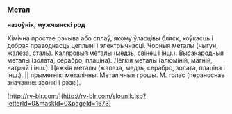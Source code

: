 ### Метал
**назоўнік, мужчынскі род**

Хімічна простае рэчыва або сплаў, якому ўласцівы бляск, коўкасць і добрая праводнасць цеплыні і электрычнасці. Чорныя металы (чыгун, жалеза, сталь). Каляровыя металы (медзь, свінец і інш.). Высакародныя металы (золата, серабро, плаціна). Лёгкія металы (алюміній, магній, натрый і інш.). Цяжкія металы (жалеза, медзь, серабро, золата, плаціна і інш.). || прыметнік: металічны. Металічныя грошы. М. голас (пераноснае значэнне: звонкі і рэзкі).

<a rel="author">[http://rv-blr.com/](http://rv-blr.com/slounik.jsp?letterId=0&maskId=0&pageId=1673)</a>
